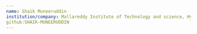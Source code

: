```yaml
---
name: Shaik Muneeruddin
institution/company: Mallareddy Institute of Technology and science, Hyderabad
github:SHAIK-MUNEERUDDIN
---
```

